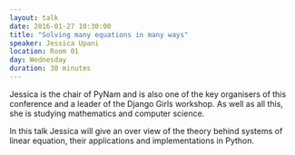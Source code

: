 ```yaml
---
layout: talk
date: 2016-01-27 10:30:00
title: "Solving many equations in many ways"
speaker: Jessica Upani
location: Room 01
day: Wednesday
duration: 30 minutes
---
```


Jessica is the chair of PyNam and is also one of the key organisers of this
conference and a leader of the Django Girls workshop. As well as all this, she
is studying mathematics and computer science.

In this talk Jessica will give an over view of the theory behind systems of
linear equation, their applications and implementations in Python.
